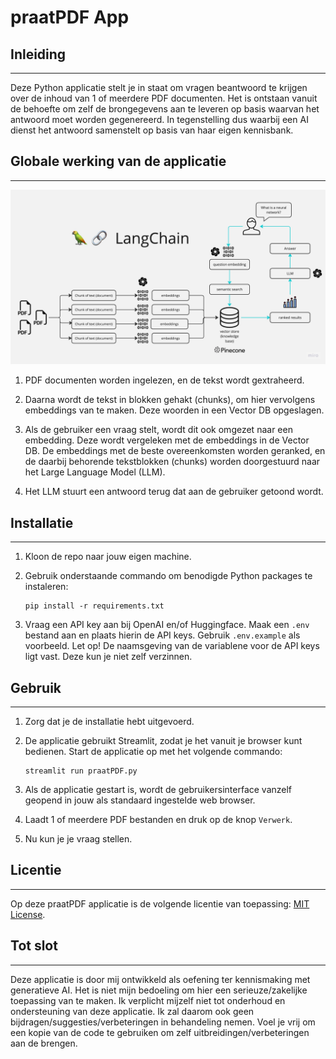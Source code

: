 # praatPDF App


## Inleiding
------------
Deze Python applicatie stelt je in staat om vragen beantwoord te krijgen over de inhoud van 1 of meerdere PDF documenten. Het is ontstaan vanuit de behoefte om zelf de brongegevens aan te leveren op basis waarvan het antwoord moet worden gegenereerd. In tegenstelling dus waarbij een AI dienst het antwoord samenstelt op basis van haar eigen kennisbank.


## Globale werking van de applicatie
------------

![MultiPDF Chat App Diagram](./img/PDF-LangChain.jpg)


1. PDF documenten worden ingelezen, en de tekst wordt gextraheerd.

2. Daarna wordt de tekst in blokken gehakt (chunks), om hier vervolgens embeddings van te maken. Deze woorden in een Vector DB opgeslagen.

3. Als de gebruiker een vraag stelt, wordt dit ook omgezet naar een embedding. Deze wordt vergeleken met de embeddings in de Vector DB. De embeddings met de beste overeenkomsten worden geranked, en de daarbij behorende tekstblokken (chunks) worden doorgestuurd naar het Large Language Model (LLM).

4. Het LLM stuurt een antwoord terug dat aan de gebruiker getoond wordt. 

## Installatie
----------------------------

1. Kloon de repo naar jouw eigen machine.

2. Gebruik onderstaande commando om benodigde Python packages te instaleren:
   ```
   pip install -r requirements.txt
   ```

3. Vraag een API key aan bij OpenAI en/of Huggingface. Maak een `.env` bestand aan en plaats hierin de API keys. Gebruik `.env.example` als voorbeeld. Let op! De naamsgeving van de variablene voor de API keys ligt vast. Deze kun je niet zelf verzinnen.


## Gebruik
-----

1. Zorg dat je de installatie hebt uitgevoerd.

2. De applicatie gebruikt Streamlit, zodat je het vanuit je browser kunt bedienen. Start de applicatie op met het volgende commando:
   ```
   streamlit run praatPDF.py
   ```

3. Als de applicatie gestart is, wordt de gebruikersinterface vanzelf geopend in jouw als standaard ingestelde web browser.

4. Laadt 1 of meerdere PDF bestanden en druk op de knop `Verwerk`.

5. Nu kun je je vraag stellen.


## Licentie
-------
Op deze praatPDF applicatie is de volgende licentie van toepassing: [MIT License](https://opensource.org/licenses/MIT).


## Tot slot
-----
Deze applicatie is door mij ontwikkeld als oefening ter kennismaking met generatieve AI. Het is niet mijn bedoeling om hier een serieuze/zakelijke toepassing van te maken. 
Ik verplicht mijzelf niet tot onderhoud en ondersteuning van deze applicatie. Ik zal daarom ook geen bijdragen/suggesties/verbeteringen in behandeling nemen. Voel je vrij om een kopie van de code te gebruiken om zelf uitbreidingen/verbeteringen aan de brengen.
